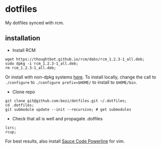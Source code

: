 dotfiles
========

My dotfiles synced with rcm.

installation
------------
- Install RCM
```
wget https://thoughtbot.github.io/rcm/debs/rcm_1.2.3-1_all.deb;
sudo dpkg -i rcm_1.2.3-1_all.deb;
rm rcm_1.2.3-1_all.deb;
```

Or install with non-dpkg systems [here](https://github.com/thoughtbot/rcm).
To install locally, change the call to `./configure` to `./configure prefix=$HOME/` to install to `$HOME/bin`.
- Clone repo
```
git clone git@github.com:bezi/dotfiles.git ~/.dotfiles;
cd .dotfiles;
git submodule update --init --recursive; # get submodules
```

- Check that all is well and propagate .dotfiles
```
lsrc;
rcup;
```

For best results, also install [Sauce Code Powerline](https://github.com/Lokaltog/powerline-fonts/tree/master/SourceCodePro) for vim.
